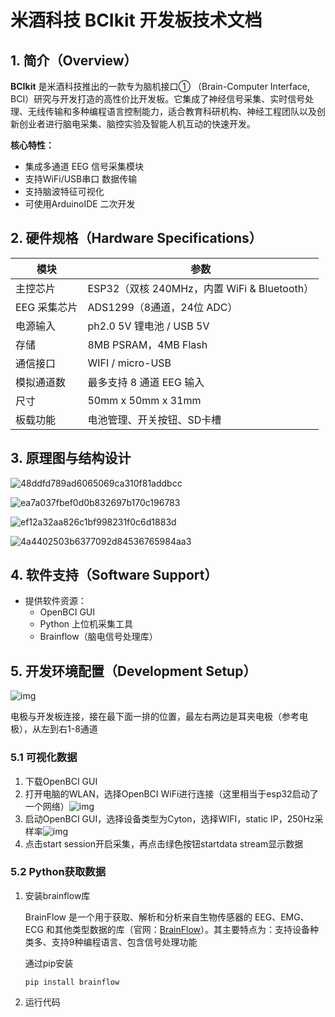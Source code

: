 # 米酒科技 BCIkit 开发板技术文档

## 1. 简介（Overview）

**BCIkit** 是米酒科技推出的一款专为脑机接口① （Brain-Computer Interface, BCI）研究与开发打造的高性价比开发板。它集成了神经信号采集、实时信号处理、无线传输和多种编程语言控制能力，适合教育科研机构、神经工程团队以及创新创业者进行脑电采集、脑控实验及智能人机互动的快速开发。

**核心特性：**

- 集成多通道 EEG 信号采集模块
- 支持WiFi/USB串口 数据传输
- 支持脑波特征可视化
- 可使用ArduinoIDE 二次开发

## 2. 硬件规格（Hardware Specifications）

| 模块         | 参数                                        |
| ------------ | ------------------------------------------- |
| 主控芯片     | ESP32（双核 240MHz，内置 WiFi & Bluetooth） |
| EEG 采集芯片 | ADS1299（8通道，24位 ADC）                  |
| 电源输入     | ph2.0 5V 锂电池 / USB 5V                    |
| 存储         | 8MB PSRAM，4MB Flash                        |
| 通信接口     | WIFI / micro-USB                            |
| 模拟通道数   | 最多支持 8 通道 EEG 输入                    |
| 尺寸         | 50mm x 50mm x 31mm                          |
| 板载功能     | 电池管理、开关按钮、SD卡槽                  |

## 3. 原理图与结构设计

![48ddfd789ad6065069ca310f81addbcc](E:\project\BCIkitDoc\img\48ddfd789ad6065069ca310f81addbcc.jpg)

![ea7a037fbef0d0b832697b170c196783](E:\project\BCIkitDoc\img\ea7a037fbef0d0b832697b170c196783.jpg)

![ef12a32aa826c1bf998231f0c6d1883d](E:\project\BCIkitDoc\img\ef12a32aa826c1bf998231f0c6d1883d.png)

![4a4402503b6377092d84536765984aa3](E:\project\BCIkitDoc\img\4a4402503b6377092d84536765984aa3.png)

## 4. 软件支持（Software Support）

- 提供软件资源：
  - OpenBCI GUI
  - Python 上位机采集工具
  - Brainflow（脑电信号处理库）

## 5. 开发环境配置（Development Setup）

<img src="https://i-blog.csdnimg.cn/direct/2d8b6c8ef12f442995365cddf62e2417.jpeg" alt="img"  />

电极与开发板连接，接在最下面一排的位置，最左右两边是耳夹电极（参考电极），从左到右1-8通道

### 5.1 可视化数据

1. 下载OpenBCI GUI
2. 打开电脑的WLAN，选择OpenBCI WiFi进行连接（这里相当于esp32启动了一个网络）![img](https://i-blog.csdnimg.cn/direct/80c8e31cf2a344b99767f09d0064554b.png)
3. 启动OpenBCI GUI，选择设备类型为Cyton，选择WIFI，static IP，250Hz采样率![img](https://i-blog.csdnimg.cn/direct/8c1cadf5036243529aeddc4ce7ecfb25.png)
4. 点击start session开启采集，再点击绿色按钮startdata stream显示数据

### 5.2 Python获取数据

1. 安装brainflow库

   BrainFlow 是一个用于获取、解析和分析来自生物传感器的 EEG、EMG、ECG 和其他类型数据的库（官网：[BrainFlow](https://brainflow.org/)）。其主要特点为：支持设备种类多、支持9种编程语言、包含信号处理功能

   通过pip安装

   `pip install brainflow`

2. 运行代码

